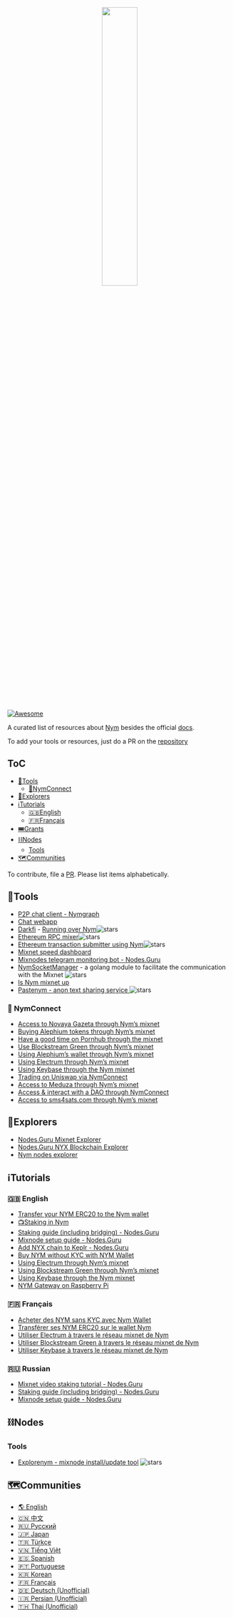 <p align="center">
 <img width="40%" align="center" src="https://i.imgur.com/3uJX7Wj.png">
</p>

 [![Awesome](https://awesome.re/badge.svg)](https://github.com/notrustverify/awesome-nym)

A curated list of resources about [Nym](https://nymtech.net/) besides the official [docs](https://nymtech.net/docs/stable/overview/).

To add your tools or resources, just do a PR on the [repository](https://github.com/notrustverify/awesome-nym)


## ToC
- [🔨Tools](#tools)
  * [:electric_plug:NymConnect](#electric_plug-nymconnect)
- [🧭Explorers](#explorers)
- [ℹ️Tutorials](#ℹ%EF%B8%8Ftutorials)
  * [🇬🇧English](#english)
  * [🇫🇷Français](#français)
- [🎟️Grants](#%EF%B8%8Fgrants)
- [⛓️Nodes](#%EF%B8%8Fnodes)
  * [Tools](#tools-1)
- [🗺️Communities](#%EF%B8%8Fcommunities)

To contribute, file a [PR](https://github.com/notrustverify/awesome-nym/pulls). Please list items alphabetically.


## 🔨Tools
- [P2P chat client - Nymgraph](https://github.com/Tyz3/nymgraph)
- [Chat webapp](https://chat-demo.nymtech.net/)
- [Darkfi](https://github.com/darkrenaissance/darkfi) - [Running over Nym](https://darkrenaissance.github.io/darkfi/clients/nym_outbound.html)![stars](https://img.shields.io/github/stars/darkrenaissance/darkfi.svg?style=social)
- [Ethereum RPC mixer](https://github.com/EdenBlockVC/spook)![stars](https://img.shields.io/github/stars/EdenBlockVC/spook.svg?style=social)
- [Ethereum transaction submitter using Nym](https://github.com/noot/nym-ethtx)![stars](https://img.shields.io/github/stars/noot/nym-ethtx.svg?style=social)
- [Mixnet speed dashboard](https://status.notrustverify.ch/grafana/d/CW3L7dVVk/nym-mixnet)
- [Mixnodes telegram monitoring bot - Nodes.Guru](https://t.me/NodesGuru_bot)
- [NymSocketManager](https://github.com/notrustverify/nymsocketmanager) - a golang module to facilitate the communication with the Mixnet ![stars](https://img.shields.io/github/stars/notrustverify/nymsocketmanager.svg?style=social)
- [Is Nym mixnet up](https://isnymup.com/)
- [Pastenym - anon text sharing service ](https://pastenym.ch/)![stars](https://img.shields.io/github/stars/notrustverify/pastenym.svg?style=social)

### :electric_plug: NymConnect

- [Access to Novaya Gazeta through Nym’s mixnet](https://medium.com/notrustverify/access-to-novaya-gazeta-via-nyms-mixnet-c94d36a85f45)
- [Buying Alephium tokens through Nym’s mixnet](https://medium.com/notrustverify/alephium-x-nym-1-buying-alph-tokens-through-nyms-mixnet-298c3891efad)
- [Have a good time on Pornhub through the mixnet](https://medium.com/notrustverify/have-a-good-time-on-pornhub-through-the-mixnet-68871233e922)
- [Use Blockstream Green through Nym’s mixnet](https://medium.com/notrustverify/use-blockstream-green-through-nyms-mixnet-4ba96e9fe69d)
- [Using Alephium’s wallet through Nym’s mixnet](https://medium.com/notrustverify/using-alephiums-wallet-through-nym-s-mixnet-3fa13622be32)
- [Using Electrum through Nym’s mixnet](https://medium.com/notrustverify/using-electrum-through-nyms-mixnet-3f2dc3eca87b)
- [Using Keybase through the Nym mixnet](https://medium.com/notrustverify/using-keybase-through-the-nym-mixnet-6fedac118057)
- [Trading on Uniswap via NymConnect](https://medium.com/notrustverify/trading-on-uniswap-via-nymconnect-ccf657b048b8)
- [Access to Meduza through Nym’s mixnet](https://medium.com/notrustverify/access-to-meduza-through-nyms-mixnet-506736bcaf15)
- [Access & interact with a DAO through NymConnect](https://medium.com/notrustverify/access-interact-with-a-dao-through-nymconnect-1bb11264769b)
- [Access to sms4sats.com through Nym’s mixnet](https://medium.com/notrustverify/access-to-sms4sats-com-through-nyms-mixnet-885c89a07dbd)

## 🧭Explorers

- [Nodes.Guru Mixnet Explorer](https://mixnet.explorers.guru/)
- [Nodes.Guru NYX Blockchain Explorer](https://nym.explorers.guru/)
- [Nym nodes explorer](https://explorer.nymtech.net/)

## ℹ️Tutorials

### :gb: English

- [Transfer your NYM ERC20 to the Nym wallet](https://medium.com/notrustverify/transfer-your-nym-erc20-to-the-nym-wallet-via-gravity-bridge-10976d8945b1)
- [📺Staking in Nym](https://www.youtube.com/watch?v=ZAVoCmYGNFQ&t=1s)
- [Staking guide (including bridging) - Nodes.Guru](https://stake.nodes.guru/nym/guide/en)
- [Mixnode setup guide - Nodes.Guru](https://nodes.guru/nym/setup-guide/en)
- [Add NYX chain to Keplr - Nodes.Guru](https://stake.nodes.guru/nym/guide/en#keplr)
- [Buy NYM without KYC with NYM Wallet](https://medium.com/notrustverify/buy-nym-without-kyc-with-nym-wallet-1-1-2-ca741a0a7232)
- [Using Electrum through Nym’s mixnet](https://medium.com/notrustverify/using-electrum-through-nyms-mixnet-3f2dc3eca87b)
- [Using Blockstream Green through Nym’s mixnet](https://medium.com/notrustverify/use-blockstream-green-through-nyms-mixnet-4ba96e9fe69d)
- [Using Keybase through the Nym mixnet](https://medium.com/notrustverify/using-keybase-through-the-nym-mixnet-6fedac118057)
- [NYM Gateway on Raspberry Pi](https://gist.github.com/plebhash/64ad5cf0d58fb8a9715987ceeae5285a)

### :fr: Français

- [Acheter des NYM sans KYC avec Nym Wallet](https://medium.com/notrustverify/acheter-des-nym-sans-kyc-avec-nym-wallet-v1-1-2-d6ae8af5c358)
- [Transférer ses NYM ERC20 sur le wallet Nym](https://medium.com/notrustverify/transfert-de-nym-erc20-vers-nym-cosmos-via-gravity-bridge-1b03fa20393a)
- [Utiliser Electrum à travers le réseau mixnet de Nym](https://medium.com/notrustverify/utiliser-electrum-%C3%A0-travers-le-r%C3%A9seau-mixnet-de-nym-9fe049b33986)
- [Utiliser Blockstream Green à travers le réseau mixnet de Nym](https://medium.com/notrustverify/utiliser-blockstream-green-%C3%A0-travers-le-r%C3%A9seau-mixnet-de-nym-9e4ef3d8a9ec)
- [Utiliser Keybase à travers le réseau mixnet de Nym](https://medium.com/notrustverify/utiliser-keybase-%C3%A0-travers-le-r%C3%A9seau-mixnet-de-nym-78ec24685e89)

### :ru: Russian

- [Mixnet video staking tutorial - Nodes.Guru](https://www.youtube.com/watch?v=2eq4clImbeo)
- [Staking guide (including bridging) - Nodes.Guru](https://stake.nodes.guru/nym/guide/ru)
- [Mixnode setup guide - Nodes.Guru](https://nodes.guru/nym/setup-guide/ru)



## ⛓️Nodes

### Tools

- [Explorenym - mixnode install/update tool](https://github.com/ExploreNYM/bash-tool) ![stars](https://img.shields.io/github/stars/ExploreNYM/bash-tool.svg?style=social)


## 🗺️Communities

- [🌎 English](https://t.me/nymchan) 
- [🇨🇳 中文](https://t.me/nymchina) 
- [🇷🇺 Русский](https://t.me/NYM_Russian)
- [🇯🇵 Japan](https://t.me/nymjapanese)
- [🇹🇷 Türkçe](https://t.me/NYM_turkey) 
- [🇻🇳 Tiếng Việt](https://t.me/nymvietnam)
- [🇪🇸 Spanish](https://t.me/NYMSPANISH)
- [🇵🇹 Portuguese](https://t.me/nymportuguese)
- [🇰🇷 Korean](https://t.me/nymkorean)
- [🇫🇷 Français](https://t.me/nymfrench)
- [🇩🇪 Deutsch (Unofficial)](https://t.me/nymger)
- [🇮🇷 Persian (Unofficial)](https://t.me/Nym_Persian)
- [🇹🇭 Thai (Unofficial)](https://t.me/nymthai)
